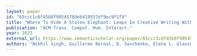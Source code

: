 ```yaml
---
layout: paper
id: "65ccc1c6f45b8f9054578deb419557df9ec9f1f9"
title: "Where To Hide A Stolen Elephant: Leaps In Creative Writing With Multimodal Machine Intelligence"
publication: "ACM Trans. Comput. Hum. Interact."
year: 2022
external_url: https://www.semanticscholar.org/paper/65ccc1c6f45b8f9054578deb419557df9ec9f1f9
authors: "Nikhil Singh, Guillermo Bernal, D. Savchenko, Elena L. Glassman"
---
```

